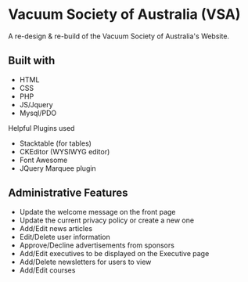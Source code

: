 # Vacuum Society of Australia (VSA)
A re-design & re-build of the Vacuum Society of Australia's Website.

## Built with
- HTML
- CSS
- PHP
- JS/Jquery
- Mysql/PDO

Helpful Plugins used
- Stacktable (for tables)
- CKEditor (WYSIWYG editor)
- Font Awesome
- JQuery Marquee plugin

## Administrative Features
- Update the welcome message on the front page
- Update the current privacy policy or create a new one
- Add/Edit news articles
- Edit/Delete user information
- Approve/Decline advertisements from sponsors
- Add/Edit executives to be displayed on the Executive page
- Add/Delete newsletters for users to view
- Add/Edit courses
